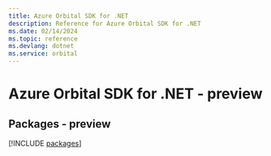 ```yaml
---
title: Azure Orbital SDK for .NET
description: Reference for Azure Orbital SDK for .NET
ms.date: 02/14/2024
ms.topic: reference
ms.devlang: dotnet
ms.service: orbital
---
```

# Azure Orbital SDK for .NET - preview
## Packages - preview
[!INCLUDE [packages](orbital-index.md)]